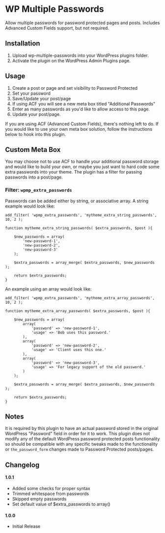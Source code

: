# WP Multiple Passwords
Allow multiple passwords for password protected pages and posts. Includes Advanced Custom Fields support, but not required.

## Installation
1. Upload wp-multiple-passwords into your WordPress plugins folder.
2. Activate the plugin on the WordPress Admin Plugins page.
 
## Usage
1. Create a post or page and set visibility to Password Protected
2. Set your password
3. Save/Update your post/page
4. If using ACF you will see a new meta box titled "Additional Passwords"
5. Enter as many passwords as you'd like to allow access to this page.
6. Update your post/page.

If you are using ACF (Advanced Custom Fields), there's nothing left to do. If you would like to use your own meta box solution, follow the instructions below to hook into this plugin.

## Custom Meta Box
You may choose not to use ACF to handle your additional password storage and would like to build your own, or maybe you just want to hard code some extra passwords into your theme. The plugin has a filter for passing passwords into a post/page.

### Filter: `wpmp_extra_passwords`
Passwords can be added either by string, or associative array. A string example would look like:
```
add_filter( 'wpmp_extra_passwords', 'mytheme_extra_string_passwords', 10, 2 );

function mytheme_extra_string_passwords( $extra_passwords, $post ){

	$new_passwords = array(
		'new-password-1',
		'new-password-2',
		'new-password-3'
	);

	$extra_passwords = array_merge( $extra_passwords, $new_passwords );
	
	return $extra_passwords;
}
```
An example using an array would look like:
```
add_filter( 'wpmp_extra_passwords', 'mytheme_extra_array_passwords', 10, 2 );

function mytheme_extra_array_passwords( $extra_passwords, $post ){

	$new_passwords = array(
		array(
			'password' => 'new-password-1',
			'usage' => 'Bob uses this password.'
		),
		array(
			'password' => 'new-password-2',
			'usage' => 'Client uses this one.'
		),
		array(
			'password' => 'new-password-3',
			'usage' => 'For legacy support of the old password.'
		)
	);
	
	$extra_passwords = array_merge( $extra_passwords, $new_passwords );
	
	return $extra_passwords;
}
```

## Notes
It is required by this plugin to have an actual password stored in the original WordPress "Password" field in order for it to work. This plugin does not modify any of the default WordPress password protected posts functionality so should be compatible with any specific tweaks made to the functionality or `the_password_form` changes made to Password Protected posts/pages.

## Changelog

#### 1.0.1
* Added some checks for proper syntax
* Trimmed whitespace from passwords
* Skipped empty passwords
* Set default value of $extra_passwords to array()

#### 1.0.0
* Initial Release
